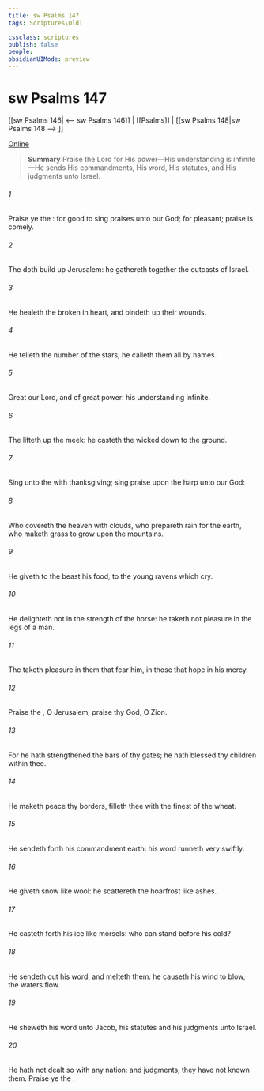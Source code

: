 ```yaml
---
title: sw Psalms 147
tags: Scriptures\OldT

cssclass: scriptures
publish: false
people:
obsidianUIMode: preview
---
```


# sw Psalms 147
[[sw Psalms 146| <-- sw Psalms 146]] | [[Psalms]] | [[sw Psalms 148|sw Psalms 148 --> ]]

[Online](https://churchofjesuschrist.org/study/scriptures/ot/ps/147?lang=eng)

> __Summary__
Praise the Lord for His power—His understanding is infinite—He sends His commandments, His word, His statutes, and His judgments unto Israel.

###### 1 
Praise ye the : for  good to sing praises unto our God; for  pleasant;  praise is comely.

###### 2 
The  doth build up Jerusalem: he gathereth together the outcasts of Israel.

###### 3 
He healeth the broken in heart, and bindeth up their wounds.

###### 4 
He telleth the number of the stars; he calleth them all by  names.

###### 5 
Great  our Lord, and of great power: his understanding  infinite.

###### 6 
The  lifteth up the meek: he casteth the wicked down to the ground.

###### 7 
Sing unto the  with thanksgiving; sing praise upon the harp unto our God:

###### 8 
Who covereth the heaven with clouds, who prepareth rain for the earth, who maketh grass to grow upon the mountains.

###### 9 
He giveth to the beast his food,  to the young ravens which cry.

###### 10 
He delighteth not in the strength of the horse: he taketh not pleasure in the legs of a man.

###### 11 
The  taketh pleasure in them that fear him, in those that hope in his mercy.

###### 12 
Praise the , O Jerusalem; praise thy God, O Zion.

###### 13 
For he hath strengthened the bars of thy gates; he hath blessed thy children within thee.

###### 14 
He maketh peace  thy borders,  filleth thee with the finest of the wheat.

###### 15 
He sendeth forth his commandment  earth: his word runneth very swiftly.

###### 16 
He giveth snow like wool: he scattereth the hoarfrost like ashes.

###### 17 
He casteth forth his ice like morsels: who can stand before his cold?

###### 18 
He sendeth out his word, and melteth them: he causeth his wind to blow,  the waters flow.

###### 19 
He sheweth his word unto Jacob, his statutes and his judgments unto Israel.

###### 20 
He hath not dealt so with any nation: and  judgments, they have not known them. Praise ye the .

